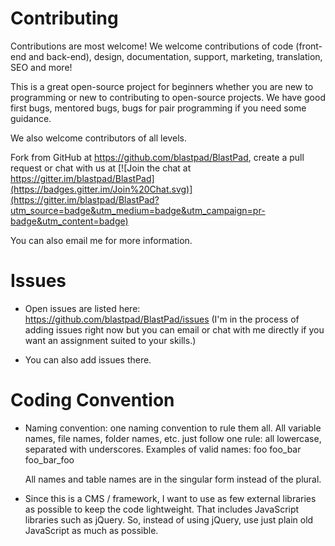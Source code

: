 # Contributing

Contributions are most welcome!   We welcome contributions of code (front-end and back-end), design, documentation, support, marketing, translation, SEO and more!  

This is a great open-source project for beginners whether you are new to programming or new to contributing to open-source projects.  We have good first bugs, mentored bugs, bugs for pair programming if you need some guidance.

We also welcome contributors of all levels. 

Fork from GitHub at https://github.com/blastpad/BlastPad, create a pull request or chat with us at [![Join the chat at https://gitter.im/blastpad/BlastPad](https://badges.gitter.im/Join%20Chat.svg)](https://gitter.im/blastpad/BlastPad?utm_source=badge&utm_medium=badge&utm_campaign=pr-badge&utm_content=badge)

You can also email me for more information.


# Issues

 - Open issues are listed here: https://github.com/blastpad/BlastPad/issues
 (I'm in the process of adding issues right now but you can email or chat with me directly if you want an assignment suited to your skills.)
 
 - You can also add issues there.


# Coding Convention

 - Naming convention: one naming convention to rule them all. 
	All variable names, file names, folder names, etc. just follow one rule:  all lowercase, separated with underscores.
	Examples of valid names:
        foo
		foo_bar
		foo_bar_foo
		
	All names and table names are in the singular form instead of the plural.
		
 - Since this is a CMS / framework, I want to use as few external libraries as possible to keep the code lightweight.  That includes JavaScript libraries such as jQuery.  So, instead of using jQuery, use just plain old JavaScript as much as possible.	
   

